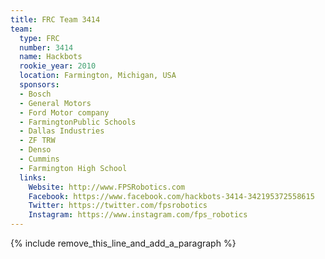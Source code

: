 ```yaml
---
title: FRC Team 3414
team:
  type: FRC
  number: 3414
  name: Hackbots
  rookie_year: 2010
  location: Farmington, Michigan, USA
  sponsors:
  - Bosch
  - General Motors
  - Ford Motor company
  - FarmingtonPublic Schools
  - Dallas Industries
  - ZF TRW
  - Denso
  - Cummins
  - Farmington High School
  links:
    Website: http://www.FPSRobotics.com
    Facebook: https://www.facebook.com/hackbots-3414-342195372558615
    Twitter: https://twitter.com/fpsrobotics
    Instagram: https://www.instagram.com/fps_robotics
---
```


{% include remove_this_line_and_add_a_paragraph %}